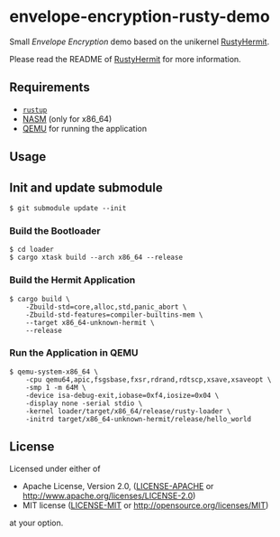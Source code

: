 # envelope-encryption-rusty-demo

Small *Envelope Encryption* demo based on the unikernel [RustyHermit](https://github.com/hermitcore/libhermit-rs).

Please read the README of [RustyHermit](https://github.com/hermitcore/libhermit-rs) for more information.


## Requirements

* [`rustup`](https://www.rust-lang.org/tools/install)
* [NASM](https://nasm.us/) (only for x86_64)
* [QEMU](https://www.qemu.org/) for running the application


## Usage

## Init and update submodule
```
$ git submodule update --init
```

### Build the Bootloader

```
$ cd loader
$ cargo xtask build --arch x86_64 --release
```


### Build the Hermit Application

``` 
$ cargo build \
    -Zbuild-std=core,alloc,std,panic_abort \
    -Zbuild-std-features=compiler-builtins-mem \
    --target x86_64-unknown-hermit \
    --release
```


### Run the Application in QEMU

```
$ qemu-system-x86_64 \
    -cpu qemu64,apic,fsgsbase,fxsr,rdrand,rdtscp,xsave,xsaveopt \
    -smp 1 -m 64M \
    -device isa-debug-exit,iobase=0xf4,iosize=0x04 \
    -display none -serial stdio \
    -kernel loader/target/x86_64/release/rusty-loader \
    -initrd target/x86_64-unknown-hermit/release/hello_world
```


## License

Licensed under either of

* Apache License, Version 2.0, ([LICENSE-APACHE](LICENSE-APACHE) or http://www.apache.org/licenses/LICENSE-2.0)
* MIT license ([LICENSE-MIT](LICENSE-MIT) or http://opensource.org/licenses/MIT)

at your option.
